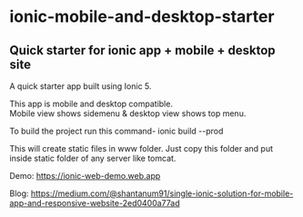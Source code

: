 # ionic-mobile-and-desktop-starter

## Quick starter for ionic app + mobile + desktop site

A quick starter app built using Ionic 5.  

This app is mobile and desktop compatible.  
Mobile view shows sidemenu & desktop view shows top menu.  

To build the project run this command-
ionic build --prod

This will create static files in www folder. Just copy this folder and put inside static folder of any server like tomcat.

Demo: https://ionic-web-demo.web.app

Blog: https://medium.com/@shantanum91/single-ionic-solution-for-mobile-app-and-responsive-website-2ed0400a77ad
